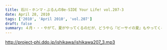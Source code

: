 ```yaml
---
title: 石川・ホンマ・ぶるんのBe-SIDE Your Life! vol.207-3
date: April 28, 2010
tags: ['2010', 'April 2010', 'vol.207']
draft: false
summary: ４月・・・やがて、夏がやってくるのだが、どうやら『ビーサイの夏』もやってくるようである。震えて待てっ！！！！NAMAE
---
```


http://project-phi.ddo.jp/ishikawa/ishikawa207_3.mp3